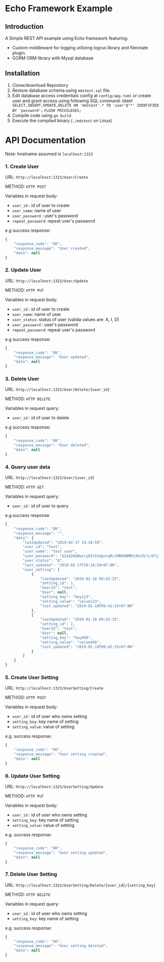 Echo Framework Example
==========================

Introduction
------------
A Simple REST API example using Echo framework featuring:
- Custom middleware for logging utilizing logrus library and filerotate plugin.
- GORM ORM library with Mysql database

Installation
--------------------
1. Clone/download Repository
2. Restore database schema using ``mdstest.sql`` file.
3. Edit database access credentials config at ``config/app.toml`` or create user and grant access using following SQL command:
``GRANT SELECT,INSERT,UPDATE,DELETE ON 'mdstest'.* TO 'user'@'*' IDENTIFIED BY 'password';``
``FLUSH PRIVILEGES;``
4. Compile code using ``go build``
5. Execute the compiled binary (``./mdstest`` on Linux)

API Documentation
=================

Note: hostname assumed is ``localhost:1323``
### 1. Create User

URL: `http://localhost:1323/User/Create`

METHOD: `HTTP POST`

Variables in request body:
- ``user_id`` : id of user to create
- ``user_name``: name of user
- ``user_password`` : user's password
- ``repeat_password``: repeat user's password

e.g success response:
```javascript
{
    "response_code": "OK",
    "response_message": "User created",
    "data": null
}
````

### 2. Update User

URL: `http://localhost:1323/User/Update`

METHOD: `HTTP PUT`

Variables in request body:
- ``user_id`` : id of user to create
- ``user_name``: name of user
- ``user_status``: status of user (valida values are: A, I, D)
- ``user_password`` : user's password
- ``repeat_password``: repeat user's password

e.g success response:
```javascript
{
    "response_code": "OK",
    "response_message": "User updated",
    "data": null
}
````

### 3. Delete User

URL: `http://localhost:1323/User/Delete/{user_id}`

METHOD: `HTTP DELETE`

Variables in request query:
- ``user_id`` : id of user to delete

e.g success response:
```javascript
{
    "response_code": "OK",
    "response_message": "User deleted",
    "data": null
}
````

### 4. Query user data

URL: `http://localhost:1323/User/{user_id}`

METHOD: `HTTP GET`

Variables in request query:
- ``user_id`` : id of user to query

e.g.success response
```javascript
{
    "response_code": "OK",
    "response_message": "",
    "data": {
        "lastUpdated": "2019-02-17 19:18:59",
        "user_id": "test",
        "user_name": "test user",
        "user_password": "$2a$10$0wzryOZrGtmgvtqRc1MB0OWMB5cRoC0/1/6fj2QE8bO.fa1V.fZ6a",
        "user_status": "A",
        "last_updated": "2019-02-17T19:18:59+07:00",
        "user_setting": [
            {
                "lastUpdated": "2019-02-18 09:42:25",
                "setting_id": 1,
                "UserId": "test",
                "User": null,
                "setting_key": "key123",
                "setting_value": "value123",
                "last_updated": "2019-02-18T09:42:25+07:00"
            },
            {
                "lastUpdated": "2019-02-18 09:42:35",
                "setting_id": 2,
                "UserId": "test",
                "User": null,
                "setting_key": "key456",
                "setting_value": "value456",
                "last_updated": "2019-02-18T09:42:35+07:00"
            }
        ]
    }
}
````

### 5. Create User Setting

URL: `http://localhost:1323/UserSetting/Create`

METHOD: `HTTP POST`

Variables in request body:
- ``user_id`` : id of user who owns setting
- ``setting_key``: key name of setting
- ``setting_value``: value of setting

e.g. success response:
```javascript
{
    "response_code": "OK",
    "response_message": "User setting created",
    "data": null
}
````

### 6. Update User Setting

URL: `http://localhost:1323/UserSetting/Update`

METHOD: `HTTP PUT`

Variables in request body:
- ``user_id`` : id of user who owns setting
- ``setting_key``: key name of setting
- ``setting_value``: value of setting

e.g. success response:
```javascript
{
    "response_code": "OK",
    "response_message": "User setting updated",
    "data": null
}
````

### 7. Delete User Setting

URL: `http://localhost:1323/UserSetting/Delete/{user_id}/{setting_key}`

METHOD: `HTTP DELETE`

Variables in request query:
- ``user_id`` : id of user who owns setting
- ``setting_key``: key name of setting

e.g. success response:
```javascript
{
    "response_code": "OK",
    "response_message": "User setting deleted",
    "data": null
}
````